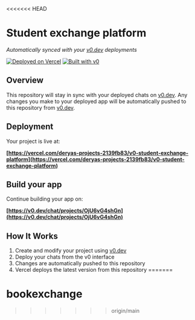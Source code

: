 <<<<<<< HEAD
# Student exchange platform

*Automatically synced with your [v0.dev](https://v0.dev) deployments*

[![Deployed on Vercel](https://img.shields.io/badge/Deployed%20on-Vercel-black?style=for-the-badge&logo=vercel)](https://vercel.com/deryas-projects-2139fb83/v0-student-exchange-platform)
[![Built with v0](https://img.shields.io/badge/Built%20with-v0.dev-black?style=for-the-badge)](https://v0.dev/chat/projects/OjU6vG4shGn)

## Overview

This repository will stay in sync with your deployed chats on [v0.dev](https://v0.dev).
Any changes you make to your deployed app will be automatically pushed to this repository from [v0.dev](https://v0.dev).

## Deployment

Your project is live at:

**[https://vercel.com/deryas-projects-2139fb83/v0-student-exchange-platform](https://vercel.com/deryas-projects-2139fb83/v0-student-exchange-platform)**

## Build your app

Continue building your app on:

**[https://v0.dev/chat/projects/OjU6vG4shGn](https://v0.dev/chat/projects/OjU6vG4shGn)**

## How It Works

1. Create and modify your project using [v0.dev](https://v0.dev)
2. Deploy your chats from the v0 interface
3. Changes are automatically pushed to this repository
4. Vercel deploys the latest version from this repository
=======
# bookexchange
>>>>>>> origin/main

